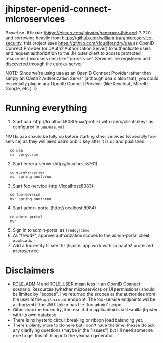 # jhipster-openid-connect-microservices

Based on JHipster (https://github.com/jhipster/generator-jhipster) 2.27.0 and borrowing heavily from https://github.com/william-tran/microservice-security, this project uses https://github.com/cloudfoundry/uaa as OpenID Connect Provider (or OAuth2 Authorization Server) to authenticate users and request authorization to the JHipster client to access protected resources (microservices) like 'foo-service'. Services are registered and discovered through the eureka-server.

NOTE: Since we're using uaa as an OpenID Connect Provider rather than simply an OAuth2 Authorization Server (although uaa is also that), you could essentially plug in any OpenID Connect Provider (like Keycloak, MitreID, Google, etc.) :D

# Running everything
1. Start uaa (http://localhost:8080/uaa/profile) with users/clients/keys as configured in ```uaa/uaa.yml```
  
  NOTE: uaa should be fully up before starting other services (especially foo-service) as they will need uaa's public key after it is up and published

  ```
    cd uaa
    mvn cargo:run
  ```  

2. Start eureka-server (http://localhost:8761)

  ```
    cd eureka-server
    mvn spring-boot:run
  ```

3. Start foo-service (http://localhost:8083)

  ```
    cd foo-service
    mvn spring-boot:run
  ```
  
4. Start admin-portal (http://localhost:8084)

  ```
    cd admin-portal
    mvn
  ```

5. Sign in to admin-portal as ```freddy|demo```
6. As "freddy", approve authorization scopes to the admin-portal client application
7. Add a foo entity to see the jhipster app work with an oauth2 protected microservice

# Disclaimers

* ROLE_ADMIN and ROLE_USER mean less in an OpenID Connect scenario. Resources (whether microservices or UI permissions) should be limited by "scopes". I've returned the scopes as the authorities from the user at the ```api/account``` endpoint. The foo-service endpoints will be authorized if the JWT token has the 'foo.admin' scope.
* Other than the foo entity, the rest of the application is still vanilla jhipster with its own database
* There is no hysterix circuit breaking or ribbon load balancing yet. 
* There's plenty more to do here but I don't have the time. Please do ask any clarifying questions (maybe in the "issues") but I'll need someone else to get this of thing into the yeoman generator.

